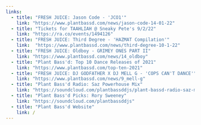 ```yaml
---
links:
  - title: "FRESH JUICE: Jason Code - 'JCO1'"
    link: "https://www.plantbassd.com/news/jason-code-14-01-22"
  - title: "Tickets for TAAHLIAH @ Sneaky Pete's 9/2/22"
    link: "https://ra.co/events/1494126"
  - title: "FRESH JUICE: Third Degree - 'HAZMAT Compilation'"
    link:  "https://www.plantbassd.com/news/third-degree-10-1-22"
  - title: "FRESH JUICE: Oldboy - GRIMEY ONES PART II"
    link: "https://www.plantbassd.com/news/14_oldboy"
  - title: "Plant Bass'd: Top 10 Dance Releases of 2021"
    link: "https://www.plantbassd.com/top-ten-2021"
  - title: "FRESH JUICE: DJ GODFATHER X DJ MELL G - 'COPS CAN'T DANCE'"
    link: "https://www.plantbassd.com/news/9_mell-g"
  - title: "Plant Bass'd Radio: Saz Powerhouse Mix"
    link: "https://soundcloud.com/plantbassddjs/plant-bassd-radio-saz-mix"
  - title: "Plant Bass'd Picks: Rory Sweeney"
    link: "https://soundcloud.com/plantbassddjs"
  - title: "Plant Bass'd Website"
    link: /
---
```

